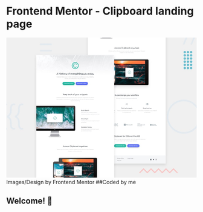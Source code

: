 # Frontend Mentor - Clipboard landing page

![Design preview for the Clipboard landing page coding challenge](./design/desktop-preview.jpg)
Images/Design by Frontend Mentor
##Coded by me

## Welcome! 👋

